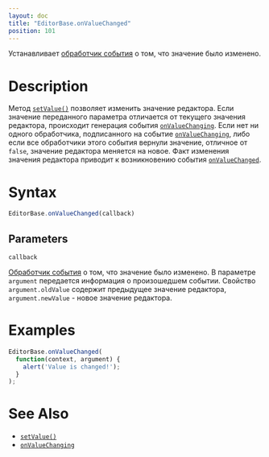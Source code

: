 ```yaml
---
layout: doc
title: "EditorBase.onValueChanged"
position: 101
---
```


Устанавливает [обработчик события](../../../KeyConcepts/Script/) о том, что значение было изменено.

# Description

Метод [`setValue()`](../EditorBase.setValue/) позволяет изменить значение редактора. Если значение
переданного параметра отличается от текущего значения редактора, происходит генерация события
[`onValueChanging`](../EditorBase.onValueChanging/). Если нет ни одного обработчика, подписанного
на событие [`onValueChanging`](../EditorBase.onValueChanging/), либо если все обработчики этого
события вернули значение, отличное от `false`, значение редактора меняется на новое. Факт изменения
значения редактора приводит к возникновению события [`onValueChanged`](../EditorBase.onValueChanged/).

# Syntax

```js
EditorBase.onValueChanged(callback)
```

## Parameters

`callback`

[Обработчик события](../../../KeyConcepts/Script/) о том, что значение было изменено. В параметре
`argument` передается информация о произошедшем событии. Свойство `argument.oldValue` содержит
предыдущее значение редактора, `argument.newValue` - новое значение редактора.

# Examples

```js
EditorBase.onValueChanged(
  function(context, argument) {
    alert('Value is changed!');
  }
);
```

# See Also

* [`setValue()`](../EditorBase.setValue/)
* [`onValueChanging`](../EditorBase.onValueChanging/)
